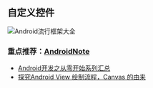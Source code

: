 ## 自定义控件
![Android流行框架大全](https://raw.githubusercontent.com/jeterlee/android-dev-note/master/images/View%E7%9A%84%E7%BB%98%E5%88%B6%E6%B5%81%E7%A8%8B.jpeg)

### 重点推荐：[AndroidNote](https://github.com/GcsSloop/AndroidNote)

- [Android开发之从零开始系列汇总](https://juejin.im/post/5a31de96f265da432241355c)
- [探究Android View 绘制流程，Canvas 的由来](http://www.apkbus.com/blog-944555-76863.html)